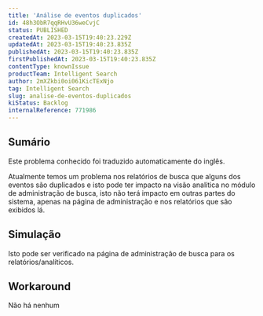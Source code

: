 ```yaml
---
title: 'Análise de eventos duplicados'
id: 48h3ObR7qqRHvU36weCvjC
status: PUBLISHED
createdAt: 2023-03-15T19:40:23.229Z
updatedAt: 2023-03-15T19:40:23.835Z
publishedAt: 2023-03-15T19:40:23.835Z
firstPublishedAt: 2023-03-15T19:40:23.835Z
contentType: knownIssue
productTeam: Intelligent Search
author: 2mXZkbi0oi061KicTExNjo
tag: Intelligent Search
slug: analise-de-eventos-duplicados
kiStatus: Backlog
internalReference: 771986
---
```


## Sumário

<div class="alert alert-info">
  <p>Este problema conhecido foi traduzido automaticamente do inglês.</p>
</div>



Atualmente temos um problema nos relatórios de busca que alguns dos eventos são duplicados e isto pode ter impacto na visão analítica no módulo de administração de busca, isto não terá impacto em outras partes do sistema, apenas na página de administração e nos relatórios que são exibidos lá.


##

## Simulação


Isto pode ser verificado na página de administração de busca para os relatórios/analíticos.


##

## Workaround


Não há nenhum





